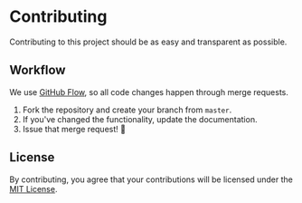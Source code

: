 # Contributing

Contributing to this project should be as easy and transparent as possible.

## Workflow

We use [GitHub Flow](https://guides.github.com/introduction/flow/), so all code changes happen through merge requests.

1.  Fork the repository and create your branch from `master`.
2.  If you've changed the functionality, update the documentation.
3.  Issue that merge request! :tada:

## License

By contributing, you agree that your contributions will be licensed under the [MIT License](https://choosealicense.com/licenses/mit/).
